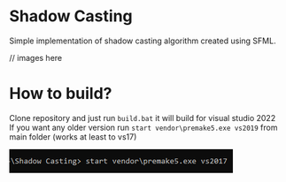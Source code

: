 # Shadow Casting

Simple implementation of shadow casting algorithm created using SFML.

// images here

# How to build?

Clone repository and just run `build.bat` it will build for visual studio 2022 <br/>
If you want any older version run `start vendor\premake5.exe vs2019` from main folder (works at least to vs17)

![Console](https://github.com/xSnapi/Shadow-Casting/blob/master/Images/console.png?raw=true)